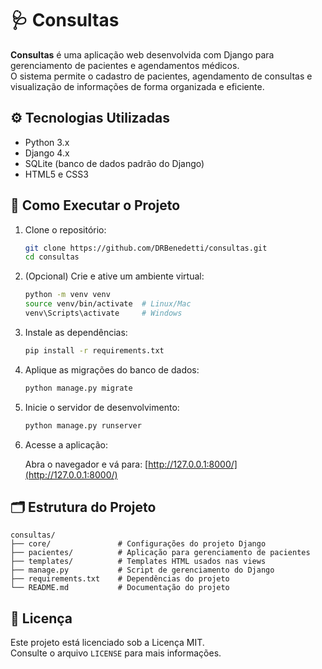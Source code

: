 # 🩺 Consultas

**Consultas** é uma aplicação web desenvolvida com Django para gerenciamento de pacientes e agendamentos médicos.  
O sistema permite o cadastro de pacientes, agendamento de consultas e visualização de informações de forma organizada e eficiente.

## ⚙️ Tecnologias Utilizadas

- Python 3.x  
- Django 4.x  
- SQLite (banco de dados padrão do Django)  
- HTML5 e CSS3  

## 🚀 Como Executar o Projeto

1. Clone o repositório:

   ```bash
   git clone https://github.com/DRBenedetti/consultas.git
   cd consultas
   ```

2. (Opcional) Crie e ative um ambiente virtual:

   ```bash
   python -m venv venv
   source venv/bin/activate  # Linux/Mac
   venv\Scripts\activate     # Windows
   ```

3. Instale as dependências:

   ```bash
   pip install -r requirements.txt
   ```

4. Aplique as migrações do banco de dados:

   ```bash
   python manage.py migrate
   ```

5. Inicie o servidor de desenvolvimento:

   ```bash
   python manage.py runserver
   ```

6. Acesse a aplicação:

   Abra o navegador e vá para: [http://127.0.0.1:8000/](http://127.0.0.1:8000/)

## 🗂️ Estrutura do Projeto

```
consultas/
├── core/               # Configurações do projeto Django
├── pacientes/          # Aplicação para gerenciamento de pacientes
├── templates/          # Templates HTML usados nas views
├── manage.py           # Script de gerenciamento do Django
├── requirements.txt    # Dependências do projeto
└── README.md           # Documentação do projeto
```

## 📄 Licença

Este projeto está licenciado sob a Licença MIT.  
Consulte o arquivo `LICENSE` para mais informações.
